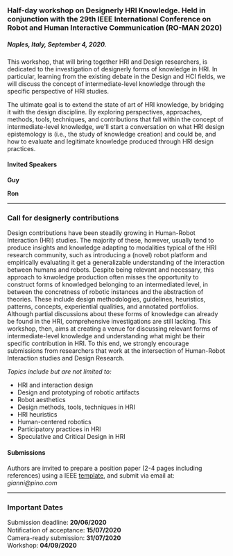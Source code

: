 ### Half-day workshop on Designerly HRI Knowledge. Held in conjunction with the 29th IEEE International Conference on Robot and Human Interactive Communication (RO-MAN 2020)
##### Naples, Italy, September 4, 2020.


This workshop, that will bring together HRI and Design researchers, is dedicated to the investigation of designerly forms of knowledge in HRI. In particular, learning from the existing debate in the Design and HCI fields, we will discuss the concept of intermediate-level knowledge through the specific perspective of HRI studies. 

The ultimate goal is to extend the state of art of HRI knowledge, by bridging it with the design discipline. 
By exploring perspectives, approaches, methods, tools, techniques, and contributions that fall within the concept of intermediate-level knowledge, we'll start a conversation on what HRI design epistemology is (i.e., the study of knowledge creation) and could be, and how to evaluate and legitimate knowledge produced through HRI design practices.

#### Invited Speakers

**Guy**

**Ron**

---

### Call for designerly contributions
Design contributions have been steadily growing in Human-Robot Interaction (HRI) studies. The majority of these, however, usually tend to produce insights and knowledge adapting to modalities typical of the HRI research community, such as introducing a (novel) robot platform and empirically evaluating it get a generalizable understanding of the interaction between humans and robots. Despite being relevant and necessary, this approach to knwoledge production often misses the opportunity to construct forms of knowledged belonging to an intermediated level, in between the concretness of robotic instances and the abstraction of theories. These include design methodologies, guidelines, heuristics, patterns, concepts, experiential qualities, and annotated portfolios. Although partial discussions about these forms of knowledge can already be found in the HRI, comprehensive investigations are still lacking.
This workshop, then, aims at creating a venue for discussing relevant forms of intermediate-level knowledge and understanding what might be their specific contribution in HRI.
To this end, we strongly encourage submissions from researchers that work at the intersection of Human-Robot Interaction studies and Design Research. 

_Topics include but are not limited to:_
- HRI and interaction design
- Design and prototyping of robotic artifacts
- Robot aesthetics
- Design methods, tools, techniques in HRI
- HRI heuristics
- Human-centered robotics
- Participatory practices in HRI
- Speculative and Critical Design in HRI


#### Submissions
Authors are invited to prepare a position paper (2-4 pages including references) using a IEEE [template](https://www.ieee.org/conferences/publishing/templates.html), and submit via email at: _gianni@pino.com_

---

### Important Dates
Submission deadline: **20/06/2020** <br/>
Notiﬁcation of acceptance: **15/07/2020**<br/>
Camera-ready submission: **31/07/2020**<br/> 
Workshop: **04/09/2020**<br/> 

